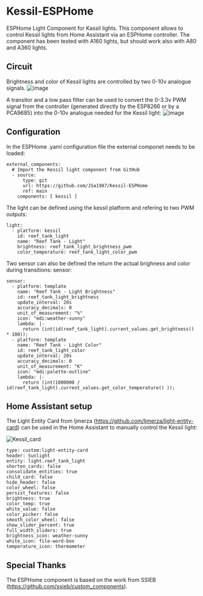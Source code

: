# Kessil-ESPHome
ESPHome Light Component for Kassil lights. This component allows to control Kessil lights from Home Assistant via an ESPHome controller. The component has been tested with A160 lights, but should work also with A80 and A360 lights.

## Circuit
Brightness and color of Kessil lights are controlled by two 0-10v analogue signals.
![image](https://user-images.githubusercontent.com/62815008/126909597-28b7f3ed-1639-4644-8b0d-72198e0200e0.png)

A transitor and a low pass filter can be used to convert the 0-3.3v PWM signal from the controller (generated directly by the ESP8266 or by a PCA9685) into the 0-10v analogue needed for the Kessil light:
![image](https://user-images.githubusercontent.com/62815008/126909824-d7057c6c-7d81-45c9-9d99-39e8041a71b3.png)

## Configuration
In the ESPHome .yaml configuration file the external componet needs to be loaded: 
```
external_components:
  # Import the Kessil light component from GitHub
  - source:
      type: git
      url: https://github.com/JSa1987/Kessil-ESPHome
      ref: main
    components: [ kessil ]
```    

The light can be defined using the kessil platform and refering to two PWM outputs:
```
light:
  - platform: kessil
    id: reef_tank_light
    name: "Reef Tank - Light"
    brightness: reef_tank_light_brightness_pwm
    color_temperature: reef_tank_light_color_pwm
```

Two sensor can also be defined the return the actual brighness and color during transitions:
sensor:
```
sensor:
  - platform: template
    name: "Reef Tank - Light Brightness"
    id: reef_tank_light_brightness
    update_interval: 20s
    accuracy_decimals: 0
    unit_of_measurement: "%"
    icon: "mdi:weather-sunny"
    lambda: |-
      return (int(id(reef_tank_light).current_values.get_brightness() * 100));
  - platform: template
    name: "Reef Tank - Light Color"
    id: reef_tank_light_color
    update_interval: 20s
    accuracy_decimals: 0
    unit_of_measurement: "K"
    icon: "mdi:palette-outline"
    lambda: |-
      return (int(1000000 / id(reef_tank_light).current_values.get_color_temperature() ));
```

## Home Assistant setup
The Light Entity Card from ljmerza (https://github.com/ljmerza/light-entity-card) can be used in the Home Assistant to manually control the Kessil light:

![Kessil_card](https://user-images.githubusercontent.com/62815008/129251856-3e61b97e-cc63-45ea-814a-09d8796ddee2.png)

```
type: custom:light-entity-card
header: Sunlight
entity: light.reef_tank_light
shorten_cards: false
consolidate_entities: true
child_card: false
hide_header: false
color_wheel: false
persist_features: false
brightness: true
color_temp: true
white_value: false
color_picker: false
smooth_color_wheel: false
show_slider_percent: true
full_width_sliders: true
brightness_icon: weather-sunny
white_icon: file-word-box
temperature_icon: thermometer
```

## Special Thanks
The ESPHome component is based on the work from SSIEB (https://github.com/ssieb/custom_components).
